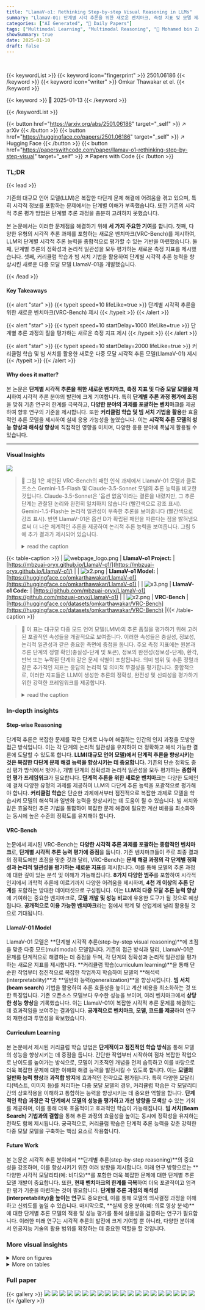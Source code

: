 ```yaml
---
title: "LlamaV-o1: Rethinking Step-by-step Visual Reasoning in LLMs"
summary: "LlamaV-01: 단계별 시각 추론을 위한 새로운 벤치마크, 측정 지표 및 모델 제시!"
categories: ["AI Generated", "🤗 Daily Papers"]
tags: ["Multimodal Learning", "Multimodal Reasoning", "🏢 Mohamed bin Zayed University of AI",]
showSummary: true
date: 2025-01-10
draft: false
---
```


<br>

{{< keywordList >}}
{{< keyword icon="fingerprint" >}} 2501.06186 {{< /keyword >}}
{{< keyword icon="writer" >}} Omkar Thawakar et el. {{< /keyword >}}
 
{{< keyword >}} 🤗 2025-01-13 {{< /keyword >}}
 
{{< /keywordList >}}

{{< button href="https://arxiv.org/abs/2501.06186" target="_self" >}}
↗ arXiv
{{< /button >}}
{{< button href="https://huggingface.co/papers/2501.06186" target="_self" >}}
↗ Hugging Face
{{< /button >}}
{{< button href="https://paperswithcode.com/paper/llamav-o1-rethinking-step-by-step-visual" target="_self" >}}
↗ Papers with Code
{{< /button >}}




### TL;DR


{{< lead >}}

기존의 대규모 언어 모델(LLM)은 복잡한 다단계 문제 해결에 어려움을 겪고 있으며, 특히 시각적 정보를 포함하는 문제에서는 단계별 이해가 부족했습니다.  또한 기존의 시각적 추론 평가 방법은 단계별 추론 과정을 충분히 고려하지 못했습니다. 

본 논문에서는 이러한 문제점을 해결하기 위해 **세 가지 주요한 기여**를 합니다. 첫째, 다양한 유형의 시각적 추론 과제를 포함하는 새로운 벤치마크(VRC-Bench)를 제시하여, LLM의 단계별 시각적 추론 능력을 종합적으로 평가할 수 있는 기반을 마련했습니다. 둘째, 단계별 추론의 정확성과 논리적 일관성을 모두 평가하는 새로운 측정 지표를 제시했습니다. 셋째, 커리큘럼 학습과 빔 서치 기법을 활용하여 단계별 시각적 추론 능력을 향상시킨 새로운 다중 모달 모델 LlamaV-01을 개발했습니다.

{{< /lead >}}


#### Key Takeaways

{{< alert "star" >}}
{{< typeit speed=10 lifeLike=true >}} 단계별 시각적 추론을 위한 새로운 벤치마크(VRC-Bench) 제시 {{< /typeit >}}
{{< /alert >}}

{{< alert "star" >}}
{{< typeit speed=10 startDelay=1000 lifeLike=true >}} 단계별 추론 과정의 질을 평가하는 새로운 측정 지표 제시 {{< /typeit >}}
{{< /alert >}}

{{< alert "star" >}}
{{< typeit speed=10 startDelay=2000 lifeLike=true >}} 커리큘럼 학습 및 빔 서치를 활용한 새로운 다중 모달 시각적 추론 모델(LlamaV-01) 제시 {{< /typeit >}}
{{< /alert >}}

#### Why does it matter?
본 논문은 **단계별 시각적 추론을 위한 새로운 벤치마크, 측정 지표 및 다중 모달 모델을 제시**하여 시각적 추론 분야의 발전에 크게 기여합니다. 특히 **단계별 추론 과정 평가에 초점**을 맞춰 기존 연구의 한계를 극복하고, **다양한 분야의 과제를 포괄하는 벤치마크**를 제공하여 향후 연구의 기준을 제시합니다.  또한 **커리큘럼 학습 및 빔 서치 기법을 활용**한 효율적인 추론 모델을 제시하여 실제 응용 가능성을 높였습니다. 이는 **시각적 추론 모델의 성능 향상과 해석성 향상**에 직접적인 영향을 미치며, 다양한 응용 분야에 폭넓게 활용될 수 있습니다.

------
#### Visual Insights



![](https://arxiv.org/html/2501.06186/x4.png)

> 🔼 그림 1은 제안된 VRC-Bench의 패턴 인식 과제에서 LlamaV-01 모델과 클로즈소스 Gemini-1.5-Flash 및 Claude-3.5-Sonnet 모델의 추론 능력을 비교한 것입니다. Claude-3.5-Sonnet은 '옵션 없음'이라는 결론을 내렸지만, 그 추론 단계는 관찰된 논리와 완전히 일치하지 않습니다 (빨간색으로 강조 표시). Gemini-1.5-Flash는 논리적 일관성이 부족한 추론을 보여줍니다 (빨간색으로 강조 표시). 반면 LlamaV-01은 옵션 D가 확립된 패턴을 따른다는 점을 밝혀냄으로써 더 나은 체계적인 추론을 제공하여 논리적 추론 능력을 보여줍니다. 그림 5에 추가 결과가 제시되어 있습니다.
> <details>
> <summary>read the caption</summary>
> Figure 1:  Comparison of the reasoning abilities of our model (LlamaV-o1) with closed-source Gemini-1.5-Flash and Claude-3.5-Sonnet on an example in pattern recognition task from our proposed VRC-Bench. While Claude-3.5-Sonnet concludes 'none of the options,' its reasoning steps lack full alignment with the observed logic (highlighted in red). Gemini-1.5-Flash demonstrates weaker reasoning with less logical coherence details (highlighted in red). Our LlamaV-o1 provides better and more systematic reasoning, identifying that option D follows the established pattern, thereby showcasing its logical reasoning capability. Additional results are presented in Fig. 5.
> </details>





{{< table-caption >}}
| ![webpage_logo.png](https://arxiv.org/html/2501.06186/extracted/6124330/assets/webpage_logo.png) | **LlamaV-o1 Project:** | [https://mbzuai-oryx.github.io/LlamaV-o1/](https://mbzuai-oryx.github.io/LlamaV-o1/) |
| ![x2.png](https://arxiv.org/html/2501.06186/x2.png) | **LlamaV-o1 Model:** | [https://huggingface.co/omkarthawakar/LlamaV-o1](https://huggingface.co/omkarthawakar/LlamaV-o1) |
| ![x3.png](https://arxiv.org/html/2501.06186/x3.png) | **LlamaV-o1 Code:** | [https://github.com/mbzuai-oryx/LlamaV-o1](https://github.com/mbzuai-oryx/LlamaV-o1) |
| ![x2.png](https://arxiv.org/html/2501.06186/x2.png) | **VRC-Bench** | [https://huggingface.co/datasets/omkarthawakar/VRC-Bench](https://huggingface.co/datasets/omkarthawakar/VRC-Bench) |{{< /table-caption >}}

> 🔼 이 표는 대규모 다중 모드 언어 모델(LMM)의 추론 품질을 평가하기 위해 고려된 포괄적인 속성들을 개괄적으로 보여줍니다. 이러한 속성들은 충실성, 정보성, 논리적 일관성과 같은 중요한 측면에 중점을 둡니다. 주요 측정 지표에는 원본과 추론 단계의 정렬 확인(충실성-단계 및 토큰), 정보의 완전성(정보성-단계), 환각, 반복 또는 누락된 단계와 같은 문제 식별이 포함됩니다. 의미 범위 및 추론 정렬과 같은 추가적인 지표는 응답의 논리적 및 의미적 무결성을 평가합니다. 종합적으로, 이러한 지표들은 LLM이 생성한 추론의 정확성, 완전성 및 신뢰성을 평가하기 위한 강력한 프레임워크를 제공합니다.
> <details>
> <summary>read the caption</summary>
> Table 1:  An overview of comprehensive set of attributes considered in our evaluation to assess the quality of reasoning in LMMs. These attributes focus on critical aspects such as faithfulness, informativeness, and logical coherence of reasoning steps. Key measures include ensuring alignment of reasoning steps with the source (Faithfulness-Step and Token), completeness of information (Informativeness-Step), and identifying issues like hallucinations, redundancy, or missing steps. Additional metrics, such as Semantic Coverage and Reasoning Alignment, evaluate the logical and semantic integrity of the response. Together, these metrics provide a robust framework for evaluating the accuracy, completeness, and reliability of LLM-generated reasoning.
> </details>





### In-depth insights


#### Step-wise Reasoning
단계적 추론은 복잡한 문제를 작은 단계로 나누어 해결하는 인간의 인지 과정을 모방한 접근 방식입니다. 이는 각 단계의 논리적 일관성을 유지하여 더 정확하고 해석 가능한 결론에 도달할 수 있도록 합니다. **LLM(대규모 언어 모델)에서 단계적 추론을 향상시키는 것은 복잡한 다단계 문제 해결 능력을 향상시키는 데 중요합니다.** 기존의 단순 정확도 중심 평가 방식에서 벗어나, 개별 단계의 정확성과 논리적 일관성을 모두 평가하는 **종합적인 평가 프레임워크**가 필요합니다.  **단계적 추론을 위한 새로운 벤치마크**는 다양한 도메인에 걸쳐 다양한 유형의 과제를 제공하여 LLM의 다단계 추론 능력을 포괄적으로 평가해야 합니다.  **커리큘럼 학습**은 단순한 과제에서부터 점진적으로 복잡한 과제로 모델을 학습시켜 모델의 해석력과 일반화 능력을 향상시키는 데 도움이 될 수 있습니다.  빔 서치와 같은 효율적인 추론 기법을 통합하여 복잡한 문제 해결에 필요한 계산 비용을 최소화하는 동시에 높은 수준의 정확도를 유지해야 합니다.

#### VRC-Bench
논문에서 제시된 VRC-Bench는 **다양한 시각적 추론 과제를 포괄하는 종합적인 벤치마크**로, **단계별 시각적 추론 능력 평가에 중점**을 둡니다. 기존 벤치마크들이 주로 최종 결과의 정확도에만 초점을 맞춘 것과 달리, VRC-Bench는 **문제 해결 과정의 각 단계별 정확성과 논리적 일관성을 평가하는 새로운 지표**를 제시합니다. 이를 통해 모델의 추론 과정에 대한 깊이 있는 분석 및 이해가 가능해집니다.  **8가지 다양한 범주**를 포함하여 시각적 인지에서 과학적 추론에 이르기까지 다양한 어려움을 제시하며, **4천 개 이상의 추론 단계**를 포함하는 방대한 데이터셋으로 구성됩니다.  이는 **LLM의 다중 모달 추론 능력 향상**에 기여하는 중요한 벤치마크로,  **모델 개발 및 성능 비교**에 유용한 도구가 될 것으로 예상됩니다.  **공개적으로 이용 가능한 벤치마크**라는 점에서 학계 및 산업계에 널리 활용될 것으로 기대됩니다.

#### LlamaV-01 Model
LlamaV-01 모델은 **단계별 시각적 추론(step-by-step visual reasoning)**에 초점을 맞춘 다중 모드(multimodal) 모델입니다. 기존의 접근 방식과 달리, LlamaV-01은 문제를 단계적으로 해결하는 데 중점을 두며, 각 단계의 정확성과 논리적 일관성을 평가하는 새로운 지표를 제시합니다. **커리큘럼 학습(curriculum learning)**을 통해 단순한 작업부터 점진적으로 복잡한 작업까지 학습하여 모델의 **해석력(interpretability)**과 **일반화 능력(generalization)**을 향상시킵니다.  **빔 서치(beam search)** 기법을 활용하여 추론 효율성을 높이고 계산 비용을 최소화하는 것 또한 특징입니다.  기존 오픈소스 모델보다 우수한 성능을 보이며, 여러 벤치마크에서 **상당한 성능 향상**을 기록했습니다.  이는 LlamaV-01이 복잡한 시각적 추론 문제를 해결하는 데 효과적임을 보여주는 결과입니다.  **공개적으로 벤치마크, 모델, 코드를 제공**하여 연구의 재현성과 투명성을 확보했습니다.

#### Curriculum Learning
본 논문에서 제시된 커리큘럼 학습 방법은 **단계적이고 점진적인 학습 방식**을 통해 모델의 성능을 향상시키는 데 중점을 둡니다. 간단한 작업부터 시작하여 점차 복잡한 작업으로 난이도를 높여가는 방식으로, 모델이 기초적인 개념을 먼저 습득하고 이를 바탕으로 더욱 복잡한 문제에 대한 이해와 해결 능력을 발전시킬 수 있도록 합니다.  이는 **모델의 일반화 능력 향상**과 **과적합 방지**에 효과적인 전략으로 평가됩니다.  특히 다양한 모달리티(텍스트, 이미지 등)를 처리하는 다중 모달 모델의 경우, 커리큘럼 학습은 각 모달리티 간의 상호작용을 이해하고 통합하는 능력을 향상시키는 데 중요한 역할을 합니다. **단계적인 학습 과정은 각 단계에서 모델의 성능을 평가하고 개선 방향을 모색**할 수 있는 기회를 제공하며, 이를 통해 더욱 효율적이고 효과적인 학습이 가능해집니다.  **빔 서치(Beam Search) 기법과의 결합**을 통해 추론 과정의 효율성을 높이는 동시에 정확성을 유지하는 전략도 함께 제시됩니다.  궁극적으로, 커리큘럼 학습은 단계적 추론 능력을 갖춘 강력한 다중 모달 모델을 구축하는 핵심 요소로 작용합니다.

#### Future Work
본 논문은 시각적 추론 분야에서 **단계별 추론(step-by-step reasoning)**의 중요성을 강조하며, 이를 향상시키기 위한 여러 방향을 제시합니다.  미래 연구 방향으로는 **다양한 시각적 모달리티(예: 비디오)**를 포함한 더욱 복잡한 문제에 대한 단계별 추론 모델 개발이 중요합니다. 또한, **현재 벤치마크의 한계를 극복**하여 더욱 포괄적이고 엄격한 평가 기준을 마련하는 것이 필요합니다.  **단계별 추론 과정의 해석성(interpretability)을 높이는 연구**도 중요한데, 이를 통해 모델의 의사결정 과정을 이해하고 신뢰도를 높일 수 있습니다.  마지막으로, **실제 응용 분야(예: 의료 영상 분석)**에 대한 단계별 추론 모델의 적용 및 성능 평가를 통해 실용성을 검증하는 연구가 필요합니다.  이러한 미래 연구는 시각적 추론의 발전에 크게 기여할 뿐 아니라, 다양한 분야에서 인공지능 기술의 활용 범위를 확장하는 데 중요한 역할을 할 것입니다.


### More visual insights

<details>
<summary>More on figures
</summary>


![](https://arxiv.org/html/2501.06186/x5.png)

> 🔼 그림 2는 제안된 VRC-Bench(Visual Reasoning Chain Benchmark)의 다양한 예시들을 보여줍니다.  각 예시는 다양한 모달리티(텍스트, 이미지, 차트 등)와 맥락을 사용하는 다단계 추론 과제를 보여줍니다. 각 문제는 과제 이해부터 논리적 추론, 최종 답변 생성까지 단계별 추론 과정을 강조합니다.  과제의 유형은 기하학적 원리를 이용한 수학적 추론, 분자 구조를 기반으로 한 과학적 분류, 차트와 다이어그램의 시각적 해석, 역사적 그림의 예술적 식별, 조직 이미지를 통한 의학적 진단 등 다양합니다. 예를 들어, 기하학적 다이어그램에서 선형 쌍과 수직 관계를 이용하여 각도를 계산하는 문제, 분자 구성을 바탕으로 에탄을 화합물로 식별하는 문제, 전 세계 비재생 에너지 매장량에 대한 원형 차트 분석 또는 반사된 모양 인식 문제 등이 포함됩니다.  또한, 시각적 단서와 맥락적 단서를 기반으로 그림과 스포츠를 식별하는 예술 및 문화적 과제와 조직 유형을 분류하거나 광고에서 제품 이름을 추출하는 의료 이미징 및 광고 인식 과제도 포함되어 있습니다.  전반적으로, 이 그림은 VRC-Bench의 광범위한 난이도와 다양성을 보여주는 대표적인 예시들을 제시합니다.
> <details>
> <summary>read the caption</summary>
> Figure 2:  The proposed VRC-Bench examples show the diverse and challenging reasoning tasks our benchmark encompasses, spanning a wide range of modalities and contexts. Each example emphasizes step-by-step reasoning, starting from task comprehension and progressing to logical inference and answer generation. The tasks include mathematical reasoning using geometric principles, scientific classification based on molecular structures, visual interpretation of charts and diagrams, artistic identification from historical paintings, and medical diagnosis from tissue images. For instance, one example demonstrates the calculation of an angle in a geometric diagram by leveraging linear pairs and perpendicular relationships. Another highlights scientific reasoning by identifying ethane as a compound based on its molecular composition. Visual perception tasks challenge the model to analyze pie charts for global energy reserves or recognize reflected shapes. Artistic and cultural tasks require identifying paintings and sports based on visual and contextual cues. Finally, tasks in medical imaging and advertisement recognition test the model’s ability to classify tissue types or extract product names through careful observation.
> </details>



![](https://arxiv.org/html/2501.06186/x6.png)

> 🔼 그림 3은 논문에서 제안된 ReasoningChain-Bench에 대한 LMM(대규모 다중 모드 모델)의 종합적인 벤치마크 구조와 비교 성능을 보여줍니다. 왼쪽 그림은 수학 및 논리 추론(MathVista[38] 231개 샘플, LogicVista 158개 샘플), 과학적 추론(Science-QA[40] 83개 샘플), 시각적 인지(Blink-IQ-Test[15] 35개 샘플) 등 다양한 영역의 샘플을 포함하는 데이터셋을 보여줍니다. 또한 의료 이미징(MMMU-Medical[72] 29개 샘플), 문화 및 사회적 이해(ALM-Bench[57] 104개 샘플), OCR을 통한 문서 이해(Doc-VQA[46] 61개 샘플)와 같은 특수 분야도 포함합니다. 차트 및 다이어그램 이해(Chart-VQA[44] 107개 샘플)와 같은 작업을 통합하여 데이터셋은 광범위한 실제 응용 프로그램을 다룰 뿐만 아니라 LMM의 추론, 인지 및 복합 다중 모드 정보 해석 능력을 향상시킵니다. 오른쪽 막대 그래프는 VRC-Bench에서 다양한 최첨단 추론 모델의 비교를 보여주며, 최종 답변 정확도와 단계별 추론 점수를 모두 강조합니다. 복잡한 추론 작업에 대해 평가된 모델에는 GPT-4o, Gemini-2.0-Flash, Claude-3.5-Sonnet 및 Llava-CoT가 포함됩니다. 제안된 벤치마크는 정확한 최종 답변 생성 능력뿐만 아니라 추론 단계의 일관성과 논리적 흐름도 평가합니다. 제안된 방법인 LlamaV-o1은 VRC-Bench에서 GPT-4o-mini, Gemini-1.5-Flash 및 Llava-CoT를 능가하며 복잡한 다중 모드 추론 작업에서 우수한 최종 답변 정확도를 달성합니다.
> <details>
> <summary>read the caption</summary>
> Figure 3:  The figure illustrates our comprehensive benchmark structure and comparative performance of LMMs on the proposed ReasoningChain-Bench. (Left) The dataset spans multiple domains, including carefully selected samples for mathematical and logical reasoning (e.g., MathVista [38] with 231 samples and LogicVista with 158 samples), scientific reasoning (e.g., Science-QA [40] with 83 samples), and visual perception (e.g., Blink-IQ-Test [15] with 35 samples). Additionally, it includes specialized areas such as medical imaging (e.g., MMMU-Medical [72] with 29 samples), cultural and social understanding (e.g., ALM-Bench [57] with 104 samples), and document understanding through OCR (e.g., Doc-VQA [46] with 61 samples). By integrating tasks like chart and diagram comprehension (e.g., Chart-VQA [44] with 107 samples), our dataset not only covers a broad spectrum of real-world applications but also expand LMM’s ability to reason, perceive, and interpret complex multimodal information. (Right) The bar chart compares various SoTA reasoning models on the VRC-Bench, highlighting both final answer accuracy and step-by-step reasoning scores. The models evaluated for complex reasoning tasks include GPT-4o, Gemini-2.0-Flash, Claude-3.5-Sonnet, and Llava-CoT. Our benchmark evaluates models not only on their ability to generate accurate final answers but also on the coherence and logical flow of their reasoning steps. Our approach, LlamaV-o1, outperforms GPT-4o-mini, Gemini-1.5-Flash and Llava-CoT in the VRC-Bench, achieving superior results in final answer accuracy across complex multimodal reasoning tasks.
> </details>



![](https://arxiv.org/html/2501.06186/x7.png)

> 🔼 그림 4는 다양한 추론 과제에서 여러 모델의 범주별 및 전반적 성능 점수를 종합적으로 비교한 것입니다. 평가는 수학 및 논리 추론, 과학적 추론, 복잡한 시각적 인식, 차트 및 다이어그램 이해, 의료 영상, 사회 및 문화적 맥락, 시각적 추론 및 OCR 및 문서 이해를 포함한 여러 도메인에 걸쳐 있습니다. 평가된 모델에는 GPT-4o, Claude-3.5-Sonnet, Gemini 변형, LLAVA-CoT 및 제안된 모델이 포함됩니다. 제안된 모델은 수학 및 논리 추론, 차트 및 다이어그램 이해, 의료 영상과 같은 중요한 범주에서 일관되게 우수한 성능을 보이며 단계별 추론(단계 점수)과 최종 답변 정확도(최종 답변 점수) 모두에서 균형 잡힌 개선을 달성합니다. LLAVA-CoT와 비교하여 제안된 방법은 과제 전반에 걸쳐 높은 정확도를 유지하면서 다단계 추론 과제에서 견고성과 해석 가능성을 보여줍니다.
> <details>
> <summary>read the caption</summary>
> Figure 4:  The comprehensive comparison of category-wise and overall performance scores achieved by various models on diverse reasoning tasks. The evaluation spans multiple domains, including Math & Logic Reasoning, Scientific Reasoning, Complex Visual Perception, Chart & Diagram Understanding, Medical Imaging, Social & Cultural Context, Visual Reasoning, and OCR & Document Understanding. The models assessed include GPT-4o, Claude-3.5-Sonnet, Gemini variants, LLAVA-CoT, and our proposed model. Our model demonstrates consistently superior performance in critical categories such as Math & Logic Reasoning, Chart & Diagram Understanding, and Medical Imaging, achieving a balanced improvement across both step-by-step reasoning (Step Scores) and final answer accuracy (Final Answer Scores). Compared to LLAVA-CoT, our approach excels in maintaining high accuracy across tasks while showcasing robustness and interpretability in multi-step reasoning challenges.
> </details>



![](https://arxiv.org/html/2501.06186/x8.png)

> 🔼 그림 5는 제안된 VRC-Bench의 예시를 사용하여 Llava-CoT와 제안된 LlamaV-01의 성능을 정성적으로 비교한 것입니다. 첫 번째 줄은 차트를 이용한 시각적 추론 능력을 보여줍니다. Llava-CoT는 중간 단계와 최종 답변 모두에서 실수를 저지르는 반면, LlamaV-01은 정확한 단계 설명과 최종 답변을 제공합니다. 두 번째 줄은 실제 시각적 질의응답(VQA) 예시를 보여줍니다. 두 모델 모두 정확한 단계적 설명을 제공하지만, Llava-CoT는 최종 답변을 유추하는 데 실패합니다. 마지막 줄은 계산 문제를 보여줍니다. Llava-CoT는 정확한 답을 제시하지 못하고 중간 단계도 누락한 반면, LlamaV-01은 중간 단계에서 더 나은 성능을 보이고 정확한 최종 답변을 제공합니다.
> <details>
> <summary>read the caption</summary>
> Figure 5:  Qualitative comparison between Llava-CoT and the proposed LlamaV-o1 on examples from the VRC-Bench. First row: the example shows visual reasoning capabilities on an example chart. Here, Llava-CoT makes mistakes (highlighted in red) for both the intermediate steps and the final answer. In Comparison, our LlamaV-o1 provides an accurate description of the steps as well as the final answer. Second row: While both Llava-CoT and our LlamaV-o1 provide accurate step descriptions on an example real-world VQA, Llava-CoT fails to infer the final answer. Last row: Llava-CoT fails to accurately answer for the counting task, while also missing the intermediate counting steps. In contrast, our LlamaV-o1 model performs better in intermediate reasoning steps while also providing the accurate final answer.
> </details>



</details>




<details>
<summary>More on tables
</summary>


{{< table-caption >}}
| Metric | Definition |
|---|---| 
| `Faithfulness-Step` | Measures how well the reasoning steps in the LMM response align with the source reasoning steps. |
| `Faithfulness-Token` | Extends Faithfulness-Step to token-level granularity, checking if the content within each step is accurate. |
| `Informativeness-Step` | Measures how well the reasoning steps extract all relevant information from the context. |
| `Repetition-Token` | Identifies repeated or unnecessarily paraphrased reasoning steps. |
| `Hallucination` | Detects irrelevant or fabricated reasoning steps not aligned with the source. |
| `Redundancy` | Identifies redundant reasoning steps that do not add value. |
| `Semantic Coverage-Step` | Measures how well the response covers the essential semantic elements of the source reasoning steps. |
| `Reasoning Alignment` | Overall alignment between the hypothesis and reference reasoning chain. |
| `Commonsense` | Checks for missing commonsense reasoning are required to solve the problem. |
| `Missing Step` | Identifies if any necessary reasoning steps are missing. |{{< /table-caption >}}
> 🔼 표 2는 제안된 VRC-Bench(Visual Reasoning Chain Benchmark)를 기반으로 최종 답변 정확도와 추론 단계 성능 측면에서 여러 모델을 비교한 결과를 보여줍니다.  '최종 답변 정확도'는 모델이 제시한 최종 답변이 실제 정답과 얼마나 일치하는지를 나타내는 지표이며, '추론 단계 성능'은 모델이 문제 해결 과정을 얼마나 논리적이고 체계적으로 설명하는지를 평가하는 지표입니다.  표에는 여러 종류의 대규모 언어 모델(LLM)과 다중 모달 모델(LMM)들의 성능이 제시되어 있으며, 각 모델의 최종 답변 정확도와 추론 단계 성능 점수가 비교되어 있습니다. 특히, 본 논문에서 제안된 LlamaV-01 모델은 오픈소스 모델 중에서는 가장 우수한 성능을 보이며, 상용 모델들과도 경쟁력 있는 성능을 보이는 것으로 나타납니다. 표에서 가장 높은 점수를 기록한 모델은 굵은 글씨체로 표시되어 있습니다.
> <details>
> <summary>read the caption</summary>
> Table 2: Comparison of models based on Final Answer accuracy and Reasoning Steps performance on the proposed VRC-Bench. The best results in each case (closed-source and open-source) are in bold. Our LlamaV-o1 achieves superior performance compared to its open-source counterpart (Llava-CoT) while also being competitive against the closed-source models.
> </details>

{{< table-caption >}}
| Model | Close-Source | Close-Source | Close-Source | Close-Source | Close-Source | Close-Source | Open-Source | Open-Source | Open-Source | Open-Source | Open-Source |
|---|---|---|---|---|---|---|---|---|---|---|---|
|  | GPT-4o | Claude-3.5 | Gemini-2.0 | Gemini-1.5 | Gemini-1.5 | GPT-4o | Llama-3.2 | Mulberry | Llava-CoT | LlamaV-o1 |
|  | [2] | Sonnet [1] | Flash | Pro [52] | Flash [52] | mini [48] | Vision [47] | [68] | [66] | (Ours) |
| Final Answer | 59.28 | 61.35 | 61.16 | 61.35 | 54.99 | 56.39 | 48.40 | 51.90 | 54.09 | 56.49 |
| Steps | 76.68 | 72.12 | 74.08 | 72.12 | 71.86 | 74.05 | 58.37 | 63.86 | 66.21 | 68.93 |{{< /table-caption >}}
> 🔼 표 3은 MMStar, MMBench, MMVet, MathVista, AI2D, Hallusion 등 여섯 가지 벤치마크 데이터셋에서 다양한 모델들의 성능을 비교 분석한 결과를 보여줍니다.  비교 대상에는 독점 모델(closed-source model)과 오픈소스 모델(open-source model) 모두 포함됩니다.  평균 점수 기준으로, GPT-4o가 독점 모델 중 최고 성능(71.8%)을 달성했고, 제안된 LlamaV-01 모델은 오픈소스 모델 중 최고 성능(67.33%)을 기록하여 최근의 Llava-CoT 모델보다 3.8% 앞섰습니다.
> <details>
> <summary>read the caption</summary>
> Table 3: Performance comparison on six benchmark datasets (MMStar [9], MMBench [35], MMVet [71], MathVista [39], AI2D [29], and Hallusion [21]) along with their average scores. The comparison includes both close-source and open-source models. The best performing close-source model is GPT-4o with an average score of 71.8%. Among open-source models, our proposed LlamaV-o1 achieves the best performance with an average score of 67.33% outperforming the recent Llava-CoT by 3.8%.
> </details>

{{< table-caption >}}
| Model | MMStar | MMBench | MMVet | MathVista | AI2D | Hallusion | Average |
|---|---|---|---|---|---|---|---| 
| **Close-Source** |  |  |  |  |  |  |  |
| GPT-4o-0806 [2] | 66.0 | 82.4 | 80.8 | 62.7 | 84.7 | 54.2 | 71.8 |
| Claude3.5-Sonnet-0620 [1] | 64.2 | 75.4 | 68.7 | 61.6 | 80.2 | 49.9 | 66.7 |
| Gemini-1.5-Pro [52] | 56.4 | 71.5 | 71.3 | 57.7 | 79.1 | 45.6 | 63.6 |
| GPT-4o-mini-0718 [48] | 54.9 | 76.9 | 74.6 | 52.4 | 77.8 | 46.1 | 63.8 |
| **Open-Source** |  |  |  |  |  |  |  |
| InternVL2-8B [10] | 62.50 | 77.40 | 56.90 | 58.30 | 83.60 | 45.00 | 64.00 |
| Ovis1.5-Gemma2-9B [41] | 58.70 | 76.30 | 50.90 | 65.60 | 84.50 | 48.20 | 64.00 |
| MiniCPM-V2.6-8B [70] | 57.10 | 75.70 | 56.30 | 60.60 | 82.10 | 48.10 | 63.30 |
| Llama-3.2-90B-Vision-Inst [47] | 51.10 | 76.80 | 74.10 | 58.30 | 69.50 | 44.10 | 62.30 |
| VILA-1.5-40B [36] | 53.20 | 75.30 | 44.40 | 49.50 | 77.80 | 40.90 | 56.90 |
| Mulberry-7B [68] | 61.30 | 75.34 | 43.90 | 57.49 | 78.95 | 54.10 | 62.78 |
| Llava-CoT [66] | 57.60 | 75.00 | 60.30 | 54.80 | 85.70 | 47.80 | 63.50 |
| **Our Models** |  |  |  |  |  |  |  |
| Llama-3.2-11B-Vision-Inst [47] (baseline) | 49.80 | 65.80 | 57.60 | 48.60 | 77.30 | 40.30 | 56.90 |
| **LlamaV-o1 (Ours)** | 59.53 | 79.89 | 65.40 | 54.40 | 81.24 | 63.51 | 67.33 |{{< /table-caption >}}
> 🔼 표 4는 제안된 방법의 기여가 다양한 벤치마크(MMStar, MMBench, MMVet, MathVista, AI2D, Hallusion)에서 다중 모드 추론 작업에 미치는 영향을 보여줍니다.  먼저 커리큘럼 학습과 다단계 CoT 추론을 결합한 기준 모델(Llama-3.2-11B-Vision-Inst [47])과 비교하여 9.14%의 절대적인 성능 향상을 달성했습니다. 이는 복잡한 다단계 추론을 효과적으로 처리하는 모델의 능력을 보여줍니다. 이 기준 방법은 논리적 추론과 시각적 이해를 포함한 다양한 작업에서 성능을 향상시키기 위해 구조화된 훈련을 활용합니다.  빔 서치를 통합하여 모델의 성능을 더욱 향상시켰습니다 (3번째 행). 이러한 향상은 MMVet(65.40% 대 61.88%), MathVista(54.40% 대 53.20%), AI2D(81.24% 대 80.18%)와 같은 벤치마크에서 특히 두드러지게 나타났으며, 더욱 정확한 추론으로 일반화 능력이 향상되었음을 보여줍니다.  커리큘럼 학습과 최적화된 추론 전략을 결합한 최종 방법은 기준 방법과 비교하여 10.43%의 전반적인 평균 성능 향상을 달성했습니다.
> <details>
> <summary>read the caption</summary>
> Table 4:  Impact of our proposed contributions on multimodal reasoning tasks across six benchmarks: MMStar, MMBench, MMVet, MathVista, AI2D, and Hallusion. Starting with Curriculum Learning combined with Multi-Step CoT reasoning (2nd row), the model achieves a 9.14% absolute gain compared to base model Llama-3.2-11B-Vision-Inst [47], demonstrating its ability to handle complex multi-step reasoning effectively. This baseline approach leverages structured training to improve performance across diverse tasks, including logical reasoning and visual understanding. By incorporating Beam Search, the model’s performance further improves (3rd row). This enhancement is particularly noticeable in benchmarks such as MMVet (65.40% vs. 61.88%), MathVista (54.40% vs. 53.20%), and AI2D (81.24% vs. 80.18%), showcasing the model’s ability to generalize better with more accurate reasoning. Our final approach that combines curriculum learning with optimized inference strategies achieves an overall average gain of 10.43%, compared to the baseline.
> </details>

{{< table-caption >}}
| Model | MMStar | MMBench | MMVet | MathVista | AI2D | Hallusion | Average |
|---|---|---|---|---|---|---|---| 
| Llama-3.2-11B-Vision-Inst (_baseline_) | 49.80 | 65.80 | 57.60 | 48.60 | 77.30 | 40.30 | 56.90 |
| + Curriculum with Multi-Step CoT Reasoning | 58.13 | 79.55 | 61.88 | 53.20 | 80.18 | 63.31 | 66.04 |
| + Beam Search | 59.53 | 79.89 | 65.40 | 54.40 | 81.24 | 63.51 | 67.33 |{{< /table-caption >}}
> 🔼 표 5는 단일 NVIDIA A100 GPU를 사용하여 MMVet 벤치마크에서 추론 확장 기법을 비교한 결과를 보여줍니다. 왼쪽은 단계별 빔 검색을 사용하는 Llava-CoT의 성능을 보여줍니다. 빔 개수가 증가함에 따라 MMVet 점수가 향상되지만, 이차적 확장으로 인해 추론 시간이 크게 증가합니다. 오른쪽은 빔 검색을 사용하는 제안된 방법의 성능을 보여줍니다. 선형 확장 효율 덕분에 훨씬 짧은 추론 시간으로 더 높은 MMVet 점수를 달성합니다. 예를 들어, 제안된 방법은 6.1 GPU 시간에 4개의 빔으로 65.40점을 받았지만, Llava-CoT는 46.1 GPU 시간에 62.9점을 받았습니다. 이는 실제 응용 프로그램에 대한 제안된 방법의 효율성과 실용성을 보여줍니다.
> <details>
> <summary>read the caption</summary>
> Table 5:  Comparison of inference scaling techniques on the MMVet benchmark, evaluated using a single NVIDIA A100 GPU. Left: Llava-CoT with stage-level beam search shows improved MMVet scores with more beams but suffers from quadratic scaling, significantly increasing inference time. Right: Performance of our approach utilizing Beam Search achieving higher MMVet scores with much lower inference time, due to its linear scaling efficiency. For instance, our method scores 65.40 with four beams in 6.1 GPU hours, compared to Llava-CoT’s 62.9 score requiring 46.1 GPU hours. This demonstrates the efficiency and practicality of our approach for real-world applications.
> </details>

</details>




### Full paper

{{< gallery >}}
<img src="paper_images/1.png" class="grid-w50 md:grid-w33 xl:grid-w25" />
<img src="paper_images/2.png" class="grid-w50 md:grid-w33 xl:grid-w25" />
<img src="paper_images/3.png" class="grid-w50 md:grid-w33 xl:grid-w25" />
<img src="paper_images/4.png" class="grid-w50 md:grid-w33 xl:grid-w25" />
<img src="paper_images/5.png" class="grid-w50 md:grid-w33 xl:grid-w25" />
<img src="paper_images/6.png" class="grid-w50 md:grid-w33 xl:grid-w25" />
<img src="paper_images/7.png" class="grid-w50 md:grid-w33 xl:grid-w25" />
<img src="paper_images/8.png" class="grid-w50 md:grid-w33 xl:grid-w25" />
<img src="paper_images/9.png" class="grid-w50 md:grid-w33 xl:grid-w25" />
<img src="paper_images/10.png" class="grid-w50 md:grid-w33 xl:grid-w25" />
<img src="paper_images/11.png" class="grid-w50 md:grid-w33 xl:grid-w25" />
<img src="paper_images/12.png" class="grid-w50 md:grid-w33 xl:grid-w25" />
<img src="paper_images/13.png" class="grid-w50 md:grid-w33 xl:grid-w25" />
<img src="paper_images/14.png" class="grid-w50 md:grid-w33 xl:grid-w25" />
<img src="paper_images/15.png" class="grid-w50 md:grid-w33 xl:grid-w25" />
<img src="paper_images/16.png" class="grid-w50 md:grid-w33 xl:grid-w25" />
<img src="paper_images/17.png" class="grid-w50 md:grid-w33 xl:grid-w25" />
<img src="paper_images/18.png" class="grid-w50 md:grid-w33 xl:grid-w25" />
<img src="paper_images/19.png" class="grid-w50 md:grid-w33 xl:grid-w25" />
<img src="paper_images/20.png" class="grid-w50 md:grid-w33 xl:grid-w25" />
{{< /gallery >}}
